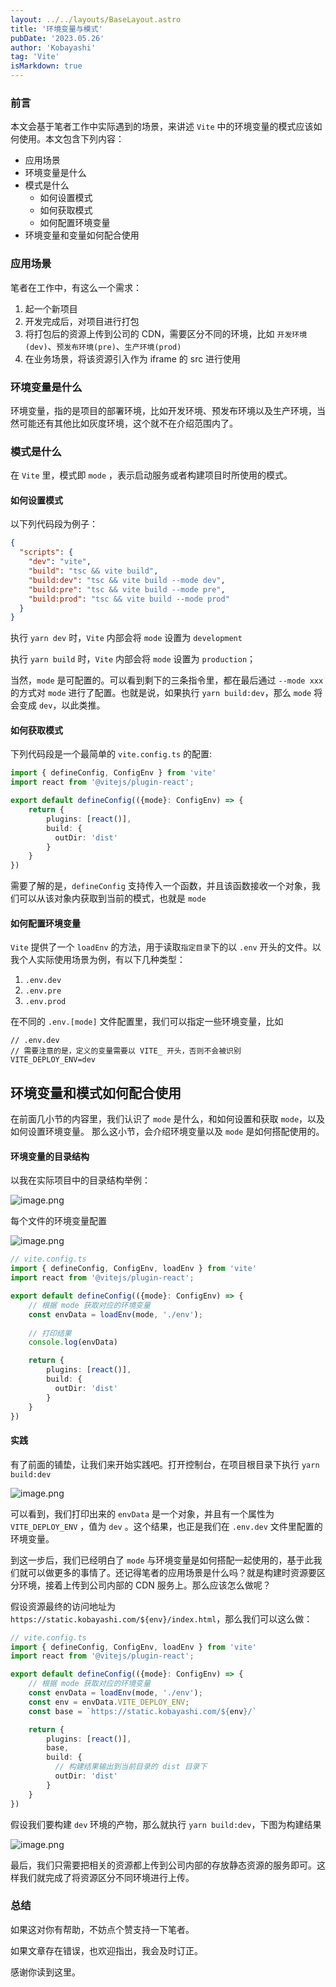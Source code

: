 ```yaml
---
layout: ../../layouts/BaseLayout.astro
title: '环境变量与模式'
pubDate: '2023.05.26'
author: 'Kobayashi'
tag: 'Vite'
isMarkdown: true
---
```


### 前言

本文会基于笔者工作中实际遇到的场景，来讲述 `Vite` 中的环境变量的模式应该如何使用。本文包含下列内容：

* 应用场景
* 环境变量是什么
* 模式是什么
    *   如何设置模式
    *   如何获取模式
    *   如何配置环境变量
*   环境变量和变量如何配合使用

### 应用场景

笔者在工作中，有这么一个需求：

1.  起一个新项目
2.  开发完成后，对项目进行打包
3.  将打包后的资源上传到公司的 CDN，需要区分不同的环境，比如 `开发环境(dev)`、`预发布环境(pre)`、`生产环境(prod)`
4.  在业务场景，将该资源引入作为 iframe 的 src 进行使用

### 环境变量是什么

环境变量，指的是项目的部署环境，比如开发环境、预发布环境以及生产环境，当然可能还有其他比如灰度环境，这个就不在介绍范围内了。

### 模式是什么

在 `Vite` 里，模式即 `mode` ，表示启动服务或者构建项目时所使用的模式。

#### 如何设置模式

以下列代码段为例子：

```json
{
  "scripts": {
    "dev": "vite",
    "build": "tsc && vite build",
    "build:dev": "tsc && vite build --mode dev",
    "build:pre": "tsc && vite build --mode pre",
    "build:prod": "tsc && vite build --mode prod"
  }
}
```

执行 `yarn dev` 时，`Vite` 内部会将 `mode` 设置为 `development`

执行 `yarn build` 时，`Vite` 内部会将 `mode` 设置为 `production`；

当然，`mode` 是可配置的。可以看到剩下的三条指令里，都在最后通过 `--mode xxx` 的方式对 `mode` 进行了配置。也就是说，如果执行 `yarn build:dev`，那么 `mode` 将会变成 `dev`，以此类推。

#### 如何获取模式

下列代码段是一个最简单的 `vite.config.ts` 的配置:

```typescript
import { defineConfig, ConfigEnv } from 'vite'
import react from '@vitejs/plugin-react';

export default defineConfig(({mode}: ConfigEnv) => {
    return {
        plugins: [react()],
        build: {
          outDir: 'dist'
        }
    }
})
```

需要了解的是，`defineConfig` 支持传入一个函数，并且该函数接收一个对象，我们可以从该对象内获取到当前的模式，也就是 `mode`

#### 如何配置环境变量

`Vite` 提供了一个 `loadEnv` 的方法，用于读取`指定目录`下的以 `.env` 开头的文件。以我个人实际使用场景为例，有以下几种类型：

1.  `.env.dev`
2.  `.env.pre`
3.  `.env.prod`

在不同的 `.env.[mode]` 文件配置里，我们可以指定一些环境变量，比如

    // .env.dev
    // 需要注意的是，定义的变量需要以 VITE_ 开头，否则不会被识别
    VITE_DEPLOY_ENV=dev

## 环境变量和模式如何配合使用

在前面几小节的内容里，我们认识了 `mode` 是什么，和如何设置和获取 `mode`，以及如何设置环境变量。
那么这小节，会介绍环境变量以及 `mode` 是如何搭配使用的。

#### 环境变量的目录结构

以我在实际项目中的目录结构举例：

![image.png](/vite-1/1.png)

每个文件的环境变量配置

![image.png](/vite-1/2.png)

```typescript
// vite.config.ts
import { defineConfig, ConfigEnv, loadEnv } from 'vite'
import react from '@vitejs/plugin-react';

export default defineConfig(({mode}: ConfigEnv) => {
    // 根据 mode 获取对应的环境变量
    const envData = loadEnv(mode, './env');
    
    // 打印结果
    console.log(envData)

    return {
        plugins: [react()],
        build: {
          outDir: 'dist'
        }
    }
})
```

#### 实践

有了前面的铺垫，让我们来开始实践吧。打开控制台，在项目根目录下执行 `yarn build:dev`

![image.png](/vite-1/3.png)

可以看到，我们打印出来的 `envData` 是一个对象，并且有一个属性为 `VITE_DEPLOY_ENV` ，值为 `dev` 。这个结果，也正是我们在 `.env.dev` 文件里配置的环境变量。

到这一步后，我们已经明白了 `mode` 与环境变量是如何搭配一起使用的，基于此我们就可以做更多的事情了。还记得笔者的应用场景是什么吗？就是构建时资源要区分环境，接着上传到公司内部的 CDN 服务上。那么应该怎么做呢？

假设资源最终的访问地址为 `https://static.kobayashi.com/${env}/index.html`，那么我们可以这么做：

```typescript
// vite.config.ts
import { defineConfig, ConfigEnv, loadEnv } from 'vite'
import react from '@vitejs/plugin-react';

export default defineConfig(({mode}: ConfigEnv) => {
    // 根据 mode 获取对应的环境变量
    const envData = loadEnv(mode, './env');
    const env = envData.VITE_DEPLOY_ENV;
    const base = `https://static.kobayashi.com/${env}/`

    return {
        plugins: [react()],
        base,
        build: {
          // 构建结果输出到当前目录的 dist 目录下
          outDir: 'dist'
        }
    }
})
```
假设我们要构建 `dev` 环境的产物，那么就执行 `yarn build:dev`，下图为构建结果

![image.png](/vite-1/4.png)

最后，我们只需要把相关的资源都上传到公司内部的存放静态资源的服务即可。这样我们就完成了将资源区分不同环境进行上传。

### 总结
如果这对你有帮助，不妨点个赞支持一下笔者。

如果文章存在错误，也欢迎指出，我会及时订正。

感谢你读到这里。

